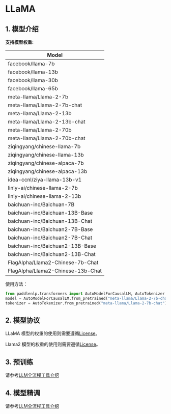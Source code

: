 # LLaMA

## 1. 模型介绍

**支持模型权重:**

| Model                            |
| ---------------------------------|
| facebook/llama-7b                 |
| facebook/llama-13b                |
| facebook/llama-30b                |
| facebook/llama-65b                |
| meta-llama/Llama-2-7b             |
| meta-llama/Llama-2-7b-chat        |
| meta-llama/Llama-2-13b            |
| meta-llama/Llama-2-13b-chat       |
| meta-llama/Llama-2-70b            |
| meta-llama/Llama-2-70b-chat       |
| ziqingyang/chinese-llama-7b       |
| ziqingyang/chinese-llama-13b      |
| ziqingyang/chinese-alpaca-7b      |
| ziqingyang/chinese-alpaca-13b     |
| idea-ccnl/ziya-llama-13b-v1       |
| linly-ai/chinese-llama-2-7b       |
| linly-ai/chinese-llama-2-13b      |
| baichuan-inc/Baichuan-7B          |
| baichuan-inc/Baichuan-13B-Base    |
| baichuan-inc/Baichuan-13B-Chat    |
| baichuan-inc/Baichuan2-7B-Base    |
| baichuan-inc/Baichuan2-7B-Chat    |
| baichuan-inc/Baichuan2-13B-Base   |
| baichuan-inc/Baichuan2-13B-Chat   |
| FlagAlpha/Llama2-Chinese-7b-Chat  |
| FlagAlpha/Llama2-Chinese-13b-Chat |



使用方法：

```python
from paddlenlp.transformers import AutoModelForCausalLM, AutoTokenizer
model = AutoModelForCausalLM.from_pretrained("meta-llama/Llama-2-7b-chat")
tokenizer = AutoTokenizer.from_pretrained("meta-llama/Llama-2-7b-chat")
```

## 2. 模型协议

LLaMA 模型的权重的使用则需要遵循[License](../../paddlenlp/transformers/llama/LICENSE)。

Llama2 模型的权重的使用则需要遵循[License](../../paddlenlp/transformers/llama/Llama2.LICENSE)。


## 3. 预训练

请参考[LLM全流程工具介绍](../README.md)

## 4. 模型精调
请参考[LLM全流程工具介绍](../README.md)
